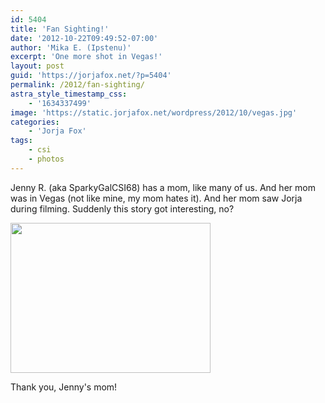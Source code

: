 ```yaml
---
id: 5404
title: 'Fan Sighting!'
date: '2012-10-22T09:49:52-07:00'
author: 'Mika E. (Ipstenu)'
excerpt: 'One more shot in Vegas!'
layout: post
guid: 'https://jorjafox.net/?p=5404'
permalink: /2012/fan-sighting/
astra_style_timestamp_css:
    - '1634337499'
image: 'https://static.jorjafox.net/wordpress/2012/10/vegas.jpg'
categories:
    - 'Jorja Fox'
tags:
    - csi
    - photos
---
```


Jenny R. (aka SparkyGalCSI68) has a mom, like many of us. And her mom was in Vegas (not like mine, my mom hates it). And her mom saw Jorja during filming. Suddenly this story got interesting, no?

<img class="aligncenter size-full wp-image-5405" title="jorja fox" src="//static.jorjafox.net/wordpress/2012/10/jorja-fox.jpg" alt="" width="320" height="240" />

Thank you, Jenny's mom!